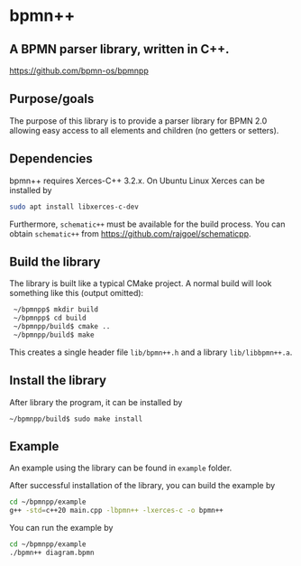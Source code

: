 # bpmn++

## A BPMN parser library, written in C++.
https://github.com/bpmn-os/bpmnpp

## Purpose/goals
The purpose of this library is to provide a parser library for BPMN 2.0 allowing easy access to all elements and children (no getters or setters).

## Dependencies

bpmn++ requires Xerces-C++ 3.2.x. On Ubuntu Linux Xerces can be installed by
```sh
sudo apt install libxerces-c-dev
```

Furthermore, `schematic++` must be available for the build process. You can obtain `schematic++` from https://github.com/rajgoel/schematicpp.

## Build the library

The library is built like a typical CMake project. A normal build will look something like this (output omitted):

```sh
 ~/bpmnpp$ mkdir build
 ~/bpmnpp$ cd build
 ~/bpmnpp/build$ cmake ..
 ~/bpmnpp/build$ make
 ```

This creates a single header file `lib/bpmn++.h` and a library `lib/libbpmn++.a`.

## Install the library
After library the program, it can be installed by

```
~/bpmnpp/build$ sudo make install
```

## Example

An example using the library can be found in `example` folder.

After successful installation of the library, you can build the example by

```sh
cd ~/bpmnpp/example
g++ -std=c++20 main.cpp -lbpmn++ -lxerces-c -o bpmn++
```

You can run the example by
```sh
cd ~/bpmnpp/example
./bpmn++ diagram.bpmn
```
